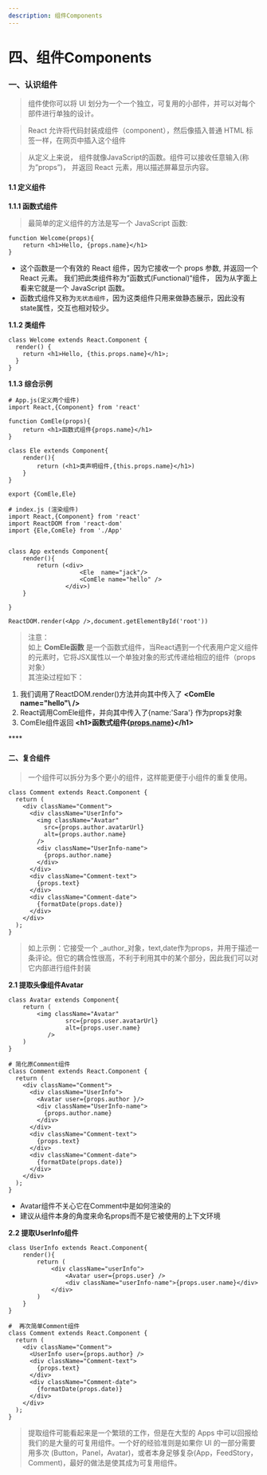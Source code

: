```yaml
---
description: 组件Components
---
```


# 四、组件Components



### 一、认识组件

> 组件使你可以将 UI 划分为一个一个独立，可复用的小部件，并可以对每个部件进行单独的设计。

> React 允许将代码封装成组件（component），然后像插入普通 HTML 标签一样，在网页中插入这个组件

> 从定义上来说， 组件就像JavaScript的函数。组件可以接收任意输入\(称为”props”\)， 并返回 React 元素，用以描述屏幕显示内容。



#### 1.1 定义组件

**1.1.1 函数式组件**

> 最简单的定义组件的方法是写一个 JavaScript 函数:

```text
function Welcome(props){
	return <h1>Hello, {props.name}</h1>
}
```

* 这个函数是一个有效的 React 组件，因为它接收一个 props 参数, 并返回一个 React 元素。 我们把此类组件称为”函数式\(Functional\)“组件， 因为从字面上看来它就是一个 JavaScript 函数。
* 函数式组件又称为`无状态组件`，因为这类组件只用来做静态展示，因此没有state属性，交互也相对较少。

**1.1.2 类组件**

```text
class Welcome extends React.Component {
  render() {
    return <h1>Hello, {this.props.name}</h1>;
  }
}
```

**1.1.3 综合示例**

```text
# App.js(定义两个组件)
import React,{Component} from 'react'

function ComEle(props){
    return <h1>函数式组件{props.name}</h1>
}

class Ele extends Component{
    render(){
        return (<h1>类声明组件,{this.props.name}</h1>)
    }
}

export {ComEle,Ele}

# index.js (渲染组件)
import React,{Component} from 'react'
import ReactDOM from 'react-dom'
import {Ele,ComEle} from './App'


class App extends Component{
    render(){
        return (<div>
                    <Ele  name="jack"/>
                    <ComEle name="hello" />
                </div>)
    }

}

ReactDOM.render(<App />,document.getElementById('root'))
```

> 注意：  
> 如上 **ComEle函数** 是一个函数式组件，当React遇到一个代表用户定义组件的元素时，它将JSX属性以一个单独对象的形式传递给相应的组件（props对象）  
> 其渲染过程如下：

1. 我们调用了ReactDOM.render\(\)方法并向其中传入了 **&lt;ComEle name="hello"\ /&gt;**
2. React调用ComEle组件，并向其中传入了{name:'Sara'} 作为props对象
3. ComEle组件返回 **&lt;h1&gt;函数式组件{**[**props.name**](http://props.name/)**}&lt;/h1&gt;**

\*\*\*\*

#### 二、复合组件

> 一个组件可以拆分为多个更小的组件，这样能更便于小组件的重复使用。

```text
class Comment extends React.Component {
  return (
    <div className="Comment">
      <div className="UserInfo">
        <img className="Avatar"
          src={props.author.avatarUrl}
          alt={props.author.name}
        />
        <div className="UserInfo-name">
          {props.author.name}
        </div>
      </div>
      <div className="Comment-text">
        {props.text}
      </div>
      <div className="Comment-date">
        {formatDate(props.date)}
      </div>
    </div>
  );
}
```

> 如上示例：它接受一个 _author_对象，text,date作为props，并用于描述一条评论。但它的耦合性很高，不利于利用其中的某个部分，因此我们可以对它内部进行组件封装

**2.1 提取头像组件Avatar**

```text
class Avatar extends Component{
	return (
    	<img className="Avatar"
        		src={props.user.avatarUrl}
                alt={props.user.name}
           />
    )
}

# 简化原Comment组件
class Comment extends React.Component {
  return (
    <div className="Comment">
      <div className="UserInfo">
        <Avatar user={props.author }/>
        <div className="UserInfo-name">
          {props.author.name}
        </div>
      </div>
      <div className="Comment-text">
        {props.text}
      </div>
      <div className="Comment-date">
        {formatDate(props.date)}
      </div>
    </div>
  );
}
```

* Avatar组件不关心它在Comment中是如何渲染的
* 建议从组件本身的角度来命名props而不是它被使用的上下文环境

**2.2 提取UserInfo组件**

```text
class UserInfo extends React.Component{
	render(){
    	return (
        	<div className="userInfo">
            	<Avatar user={props.user} />
                <div className="userInfo-name">{props.user.name}</div>
            </div>
        )
    }
}

#  再次简单Comment组件
class Comment extends React.Component {
  return (
    <div className="Comment">
      <UserInfo user={props.author} />
      <div className="Comment-text">
        {props.text}
      </div>
      <div className="Comment-date">
        {formatDate(props.date)}
      </div>
    </div>
  );
}
```

> 提取组件可能看起来是一个繁琐的工作，但是在大型的 Apps 中可以回报给我们的是大量的可复用组件。一个好的经验准则是如果你 UI 的一部分需要用多次 \(Button，Panel，Avatar\)，或者本身足够复杂\(App，FeedStory，Comment\)，最好的做法是使其成为可复用组件。


